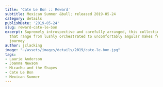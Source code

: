 ```yaml
---
title: 'Cate Le Bon :: Reward'
subtitle: Mexican Summer &bull; released 2019-05-24
category: details
publishDate: '2019-05-24'
slug: reward-cate-le-bon
excerpt: Supremely introspective and carefully arranged, this collection of songs
  that range from lushly orchestrated to uncomfortably angular makes for a great moody
  journey
author: jclacking
image: "~/assets/images/details/2019/cate-le-bon.jpg"
tags:
- Laurie Anderson
- Joanna Newsom
- Micachu and the Shapes
- Cate Le Bon
- Mexican Summer
---
```


